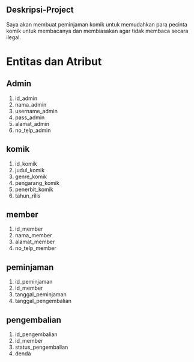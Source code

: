 ## Deskripsi-Project
Saya akan membuat peminjaman komik untuk memudahkan para pecinta komik untuk membacanya dan membiasakan agar tidak membaca secara ilegal. 

# Entitas dan Atribut
## Admin
1. id_admin
2. nama_admin
3. username_admin
4. pass_admin
5. alamat_admin
6. no_telp_admin

## komik
1. id_komik
2. judul_komik
3. genre_komik
4. pengarang_komik
5. penerbit_komik
6. tahun_rilis

## member
1. id_member
2. nama_member
3. alamat_member
4. no_telp_member

## peminjaman
1. id_peminjaman
2. id_member
3. tanggal_peminjaman
4. tanggal_pengembalian

## pengembalian
1. id_pengembalian
2. id_member
3. status_pengembalian
4. denda
